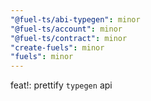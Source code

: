 ```yaml
---
"@fuel-ts/abi-typegen": minor
"@fuel-ts/account": minor
"@fuel-ts/contract": minor
"create-fuels": minor
"fuels": minor
---
```


feat!: prettify `typegen` api
